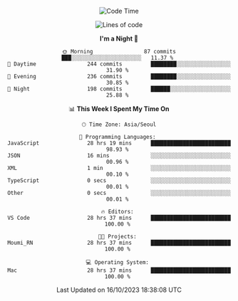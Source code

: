 <div align=center>
 
<!--START_SECTION:waka-->
![Code Time](http://img.shields.io/badge/Code%20Time-336%20hrs%2054%20mins-blue)

![Lines of code](https://img.shields.io/badge/From%20Hello%20World%20I%27ve%20Written-3.1%20million%20lines%20of%20code-blue)

**I'm a Night 🦉** 

```text
🌞 Morning                87 commits          ███░░░░░░░░░░░░░░░░░░░░░░   11.37 % 
🌆 Daytime                244 commits         ████████░░░░░░░░░░░░░░░░░   31.90 % 
🌃 Evening                236 commits         ████████░░░░░░░░░░░░░░░░░   30.85 % 
🌙 Night                  198 commits         ██████░░░░░░░░░░░░░░░░░░░   25.88 % 
```


📊 **This Week I Spent My Time On** 

```text
🕑︎ Time Zone: Asia/Seoul

💬 Programming Languages: 
JavaScript               28 hrs 19 mins      █████████████████████████   98.93 % 
JSON                     16 mins             ░░░░░░░░░░░░░░░░░░░░░░░░░   00.96 % 
XML                      1 min               ░░░░░░░░░░░░░░░░░░░░░░░░░   00.10 % 
TypeScript               0 secs              ░░░░░░░░░░░░░░░░░░░░░░░░░   00.01 % 
Other                    0 secs              ░░░░░░░░░░░░░░░░░░░░░░░░░   00.01 % 

🔥 Editors: 
VS Code                  28 hrs 37 mins      █████████████████████████   100.00 % 

🐱‍💻 Projects: 
Moumi_RN                 28 hrs 37 mins      █████████████████████████   100.00 % 

💻 Operating System: 
Mac                      28 hrs 37 mins      █████████████████████████   100.00 % 
```


 Last Updated on 16/10/2023 18:38:08 UTC
<!--END_SECTION:waka-->
 </div>

